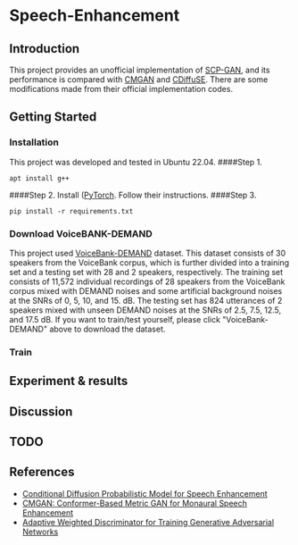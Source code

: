 # Speech-Enhancement

## Introduction
This project provides an unofficial implementation of [SCP-GAN](https://arxiv.org/pdf/2210.14474.pdf), and its performance is compared with [CMGAN](https://arxiv.org/pdf/2209.11112.pdf) and [CDiffuSE](https://arxiv.org/pdf/2202.05256.pdf). There are some modifications made from their official implementation codes. 

## Getting Started
### Installation
This project was developed and tested in Ubuntu 22.04.
####Step 1.
```shell
apt install g++
```
####Step 2.
Install ([PyTorch](https://pytorch.org/get-started/locally/). Follow their instructions.
####Step 3.
```shell
pip install -r requirements.txt
```

### Download VoiceBANK-DEMAND
This project used [VoiceBank-DEMAND](https://datashare.ed.ac.uk/handle/10283/2791) dataset. This dataset consists of 30 speakers from the VoiceBank corpus, which is further divided into a training set and a testing set with 28 and 2 speakers, respectively. The training set consists of 11,572 individual recordings of 28 speakers from the VoiceBank corpus mixed with DEMAND noises and some artificial background noises at the SNRs of 0, 5, 10, and 15. dB. The testing set has 824 utterances of 2 speakers mixed with unseen DEMAND noises at the SNRs of 2.5, 7.5, 12.5, and 17.5 dB. If you want to train/test yourself, please click "VoiceBank-DEMAND" above to download the dataset.

### Train 
## Experiment & results
## Discussion
## TODO

## References
- [Conditional Diffusion Probabilistic Model for Speech Enhancement](https://github.com/neillu23/CDiffuSE/tree/main)
- [CMGAN: Conformer-Based Metric GAN for Monaural Speech Enhancement](https://github.com/ruizhecao96/CMGAN)
- [Adaptive Weighted Discriminator for Training Generative Adversarial Networks](https://github.com/vasily789/adaptive-weighted-gans)
